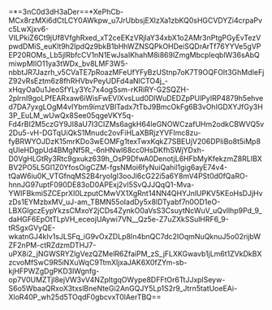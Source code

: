 =*=3nC0d3dH3aDer==*XePhCb-MCx8rzMXi6dCtLCY0AWkpw_u7JrUbbsjEXlzXa1zbKQ0sHGCVDYZi4crpaPvc5LwXjxv6-VILPkiZ6Ct9jUf8VfghRxed_xT2ceEKzVRjlaY34xbX1o2AMr3nPtgPGyEvTezVpwdDMiS_euKlt9h2lpdQz9bkB1bHhWZNSQPkOHDeiSQDrArTf76YYVe5gVPEP20ROMs_Lb5jlRbfcCV1nN1EwJsaIKhahM8i869lZmgMbcpIeqblW36sAbQmiwpMIlO11ya3tWDx_bv8LMF3W5-nbbtJR7Jazrh_v5CVaTE7pRoazMFeUfYFyBzUStnp7oK7T9OQFOIt3GhMdIeFjZ92vRsEztm6z8fhRHVbvPeyUDFd4aNlCTO4j_-xHqyOa0u1JeoSfYLy3Yc7x4ogSsm-rKRiRY-G2SQZH-2plrnI9goLPfEARxaw6iWisFwEVlXvsLud0DlWuDEDZpPUlPyIRP4879h5ehved7DA7yxgLOgM4vIYbm9imzVBlTadx7tTbJ9BmcOkFg6B3vOhIGDXYJfGy3H3P_EuLM_wUwQx8See05qgeVKY5q-Fd4rBI2M5czGY9JI8aU7I3CIZMs6agkH64leGNOWCzafUHm2odkCBWVQ5v2Du5-vH-DGTqUiQkS1Mnudc2ovFiHLaXBRjzYVFImc8zu-fyBRWYOJDzK15mrKDo3wEOMFg1texTwxKqkZ7SBEUjV206DPIiBo8t5iMp8qUleHDgpUd4BMgNf5R_-6nHNwl68cc0HsDKfhSWjYDxh-D0VgHLGtRy3Rtc9gxukz639h_OsP9DfwA0DenotjL6HFbMyKfekzmZ8RLIBXBV2PO5L5GI1Z0YfosOigCZM-fgsNMoi6fyNuiQahil1gig6ayE74v4-tQaW6iu0K_VTGfnqMS2B4ryoIgl3ooJl6cG22i5a6Y8mV4PSt0d0fQaRO-hnnJG97uptF090DE83oD0APExj2vI5SvQJJQqQ1-Mva-YWIFBkmiSZCEprXI0LzputCMwVX1XgRnt14NN4QHYJnlUPKV5KEoHsDJjHvzDs1EYMzbxMV_uJ-am_TBMN55oIadDy5x8lDTyabf7n0OD1eO-LBXGlgczEypYkzsCMxoY2jCDs4ZynkO0aVsS3CsuytNcWuV_uQvllhp9Pd_9_daHGF6EpOtTLpVH_eceojUAywi7VN__Qz5e-Z7uZXkSSulHRF6_9-tRSgxGVyQE-wkatnGJ4kIv1sJLSFq_iG9vOxZDLp8In4bnQC7dc2IOqmNuQknuJ5o02rijbWZF2nPM-ctRZdzmDTHJ7-uPX8i2_jNGWSRYZlgVezQZMelR6ZfaiPM_zS_jFLXKGwavb1jLm6t1ZVkDkBXzcvoMfSwC9R5iNXuWqC9TtmXljxaJAK6X0fZYm-sb-kjHFPWZgDgPKD3lWgnfg-op7V0UMZTjl8ejVW3vV4NZpItgqOWype8DFFtOr6TtJJxplSeyw-S6o5WbaaQRxoX3txslBneNteGi2AnGQJY5Lp1S2r9_Jtrn5tatUoeEAi-XloR40P_wh25d5TOqdF0gbcvxT0lAerTBQ==